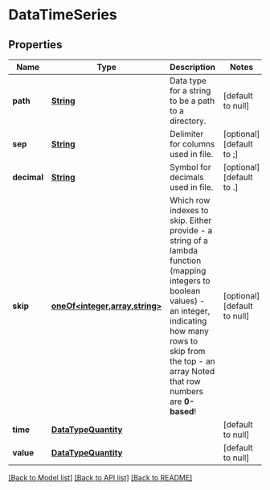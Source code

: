 # DataTimeSeries
## Properties

Name | Type | Description | Notes
------------ | ------------- | ------------- | -------------
**path** | [**String**](string.md) | Data type for a string to be a path to a directory. | [default to null]
**sep** | [**String**](string.md) | Delimiter for columns used in file. | [optional] [default to ;]
**decimal** | [**String**](string.md) | Symbol for decimals used in file. | [optional] [default to .]
**skip** | [**oneOf&lt;integer,array,string&gt;**](oneOf&lt;integer,array,string&gt;.md) | Which row indexes to skip. Either provide  - a string of a lambda function (mapping integers to boolean values) - an integer, indicating how many rows to skip from the top - an array  Noted that row numbers are **0-based**! | [optional] [default to null]
**time** | [**DataTypeQuantity**](DataTypeQuantity.md) |  | [default to null]
**value** | [**DataTypeQuantity**](DataTypeQuantity.md) |  | [default to null]

[[Back to Model list]](../README.md#documentation-for-models) [[Back to API list]](../README.md#documentation-for-api-endpoints) [[Back to README]](../README.md)


